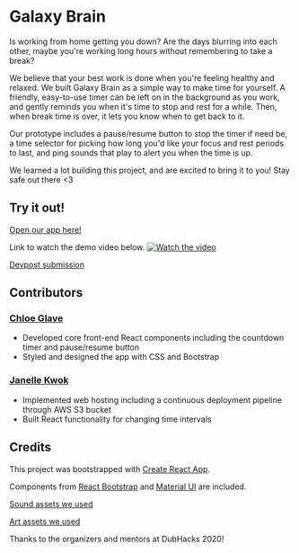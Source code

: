 # Galaxy Brain
Is working from home getting you down? Are the days blurring into each other, maybe you're working long hours without remembering to take a break?

We believe that your best work is done when you're feeling healthy and relaxed. We built Galaxy Brain as a simple way to make time for yourself. A friendly, easy-to-use timer can be left on in the background as you work, and gently reminds you when it's time to stop and rest for a while. Then, when break time is over, it lets you know when to get back to it.

Our prototype includes a pause/resume button to stop the timer if need be, a time selector for picking how long you'd like your focus and rest periods to last, and ping sounds that play to alert you when the time is up.

We learned a lot building this project, and are excited to bring it to you! Stay safe out there <3

## Try it out!
[Open our app here!](http://galaxy-brain-dubhacks.s3-website-us-east-1.amazonaws.com/)

Link to watch the demo video below.
[![Watch the video](https://img.youtube.com/vi/SXAmTiVa3WA/maxresdefault.jpg)](https://youtu.be/SXAmTiVa3WA)

[Devpost submission](https://devpost.com/software/galaxy-brain)

## Contributors

### [Chloe Glave](https://github.com/Cragzu)
* Developed core front-end React components including the countdown timer and pause/resume button
* Styled and designed the app with CSS and Bootstrap

### [Janelle Kwok](https://github.com/Jkcadee)
* Implemented web hosting including a continuous deployment pipeline through AWS S3 bucket
* Built React functionality for changing time intervals

## Credits
This project was bootstrapped with [Create React App](https://github.com/facebook/create-react-app).

Components from [React Bootstrap](https://react-bootstrap.github.io/) and [Material UI](https://material-ui.com/) are included.

[Sound assets we used](https://freesound.org/people/ying16/)

[Art assets we used](http://clipart-library.com/clip-art/transparent-stars-background-13.htm)

Thanks to the organizers and mentors at DubHacks 2020!